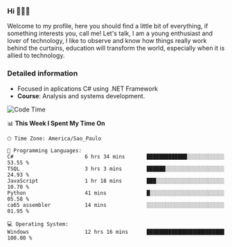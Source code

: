 


### Hi 🙋🏽‍♂️

Welcome to my profile, here you should find a little bit of everything, if something interests you, call me! Let's talk,
I am a young enthusiast and lover of technology, I like to observe and know how things really work behind the curtains, 
education will transform the world, especially when it is allied to technology.

### Detailed information
* Focused in aplications C# using .NET Framework
* **Course**: Analysis and systems development.

<!--START_SECTION:waka-->
![Code Time](http://img.shields.io/badge/Code%20Time-401%20hrs%2045%20mins-blue)

📊 **This Week I Spent My Time On** 

```text
🕑︎ Time Zone: America/Sao_Paulo

💬 Programming Languages: 
C#                       6 hrs 34 mins       █████████████░░░░░░░░░░░░   53.55 % 
TSQL                     3 hrs 3 mins        ██████░░░░░░░░░░░░░░░░░░░   24.93 % 
JavaScript               1 hr 18 mins        ███░░░░░░░░░░░░░░░░░░░░░░   10.70 % 
Python                   41 mins             █░░░░░░░░░░░░░░░░░░░░░░░░   05.58 % 
ca65 assembler           14 mins             ░░░░░░░░░░░░░░░░░░░░░░░░░   01.95 % 

💻 Operating System: 
Windows                  12 hrs 16 mins      █████████████████████████   100.00 % 
```


<!--END_SECTION:waka-->



